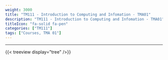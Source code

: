 ```yaml
---
weight: 3000
title: "TM111 - Introduction to Computing and Infomation - TMA01"
description: "TM111 - Introduction to Computing and Infomation - TMA01"
titleIcon: "fa-solid fa-pen"
categories: ["TM111"]
tags: ["Courses, TMA 01"]
---
```


---

{{< treeview
  display="tree"
/>}}
